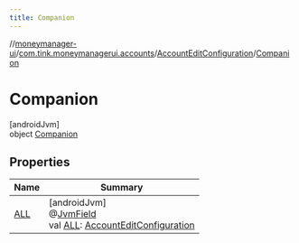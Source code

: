 ```yaml
---
title: Companion
---
```

//[moneymanager-ui](../../../../index.html)/[com.tink.moneymanagerui.accounts](../../index.html)/[AccountEditConfiguration](../index.html)/[Companion](index.html)



# Companion



[androidJvm]\
object [Companion](index.html)



## Properties


| Name | Summary |
|---|---|
| [ALL](-a-l-l.html) | [androidJvm]<br>@[JvmField](https://kotlinlang.org/api/latest/jvm/stdlib/kotlin.jvm/-jvm-field/index.html)<br>val [ALL](-a-l-l.html): [AccountEditConfiguration](../index.html) |

